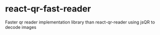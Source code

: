 # react-qr-fast-reader
Faster qr reader implementation library than react-qr-reader using jsQR to decode images
